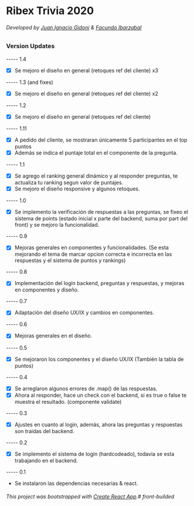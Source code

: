 # Ribex Trivia 2020


###### Developed by [Juan Ignacio Gidoni](https://github.com/JuanGidoni) & [Facundo Ibarzabal](https://github.com/facundowhyep)


### Version Updates

----- 1.4

* [x]  Se mejoro el diseño en general (retoques ref del cliente) x3

----- 1.3 (and fixes)

* [x]  Se mejoro el diseño en general (retoques ref del cliente) x2

----- 1.2

* [x]  Se mejoro el diseño en general (retoques ref del cliente)

----- 1.11

* [x]  A pedido del cliente, se mostraran únicamente 5 participantes en el top puntos
* [x]  Además se indica el puntaje total en el componente de la pregunta.

----- 1.1

* [x]  Se agrego el ranking general dinámico y al responder preguntas, te actualiza tu ranking segun valor de puntajes. 
* [x]  Se mejoro el diseño responsive y algunos retoques.

----- 1.0

* [x]  Se implemento la verificación de respuestas a las preguntas, se fixeo el sistema de points (estado inicial x parte del backend, suma por part del front) y se mejoro la funcionalidad.


----- 0.9

* [x]  Mejoras generales en componentes y funcionalidades. (Se esta mejorando el tema de marcar opcion correcta e incorrecta en las respuestas y el sistema de puntos y rankings)


----- 0.8

* [x] Implementación del login backend, preguntas y respuestas, y mejoras en componentes y diseño.


----- 0.7

* [x] Adaptación del diseño UX/IX y cambios en componentes.

----- 0.6

* [x] Mejoras generales en el diseño.

----- 0.5

* [x] Se mejoraron los componentes y el diseño UX/IX (También la tabla de puntos)

----- 0.4

* [x] Se arreglaron algunos errores de .map() de las respuestas.
* [x] Ahora al responder, hace un check con el backend, si es true o false te muestra el resultado. (componente validate)

----- 0.3

* [x] Ajustes en cuanto al login, además, ahora las preguntas y respuestas son traidas del backend.

----- 0.2

* [x] Se implemento el sistema de login (hardcodeado), todavia se esta trabajando en el backend.

----- 0.1

*    Se instalaron las dependencias necesarias & react.



###### This project was bootstrapped with [Create React App](https://github.com/facebook/create-react-app).# front-builded
